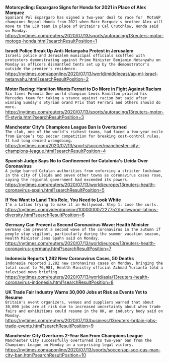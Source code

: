 **Motorcycling: Espargaro Signs for Honda for 2021 in Place of Alex Marquez**\
`Spaniard Pol Espargaro has signed a two-year deal to race for  MotoGP champions Repsol Honda from 2021 when Marc Marquez's brother Alex will move to the LCR team in place of Britain's Cal Crutchlow, Honda said on Monday.`\
https://nytimes.com/reuters/2020/07/13/sports/autoracing/13reuters-motor-motogp-honda.html?searchResultPosition=1

**Israeli Police Break Up Anti-Netanyahu Protest in Jerusalem**\
`Israeli police and Jerusalem municipal officials scuffled with protesters demonstrating against Prime Minister Benjamin Netanyahu on Monday as officers dismantled tents set up by the demonstrator's outside the premier's residence. `\
https://nytimes.com/aponline/2020/07/13/world/middleeast/ap-ml-israel-netanyahu.html?searchResultPosition=2

**Motor Racing: Hamilton Wants Ferrari to Do More in Fight Against Racism**\
`Six times Formula One world champion Lewis Hamilton praised his Mercedes team for taking a stance against racism but said after winning Sunday's Styrian Grand Prix that Ferrari and others should do more.`\
https://nytimes.com/reuters/2020/07/13/sports/autoracing/13reuters-motor-f1-styria.html?searchResultPosition=3

**Manchester City’s Champions League Ban Is Overturned**\
`The club, one of the world’s richest teams, had faced a two-year exile from Europe’s top soccer competition for breaking cost-control rules. It had long denied wrongdoing.`\
https://nytimes.com/2020/07/13/sports/soccer/manchester-city-champions-league.html?searchResultPosition=4

**Spanish Judge Says No to Confinement for Catalonia's Lleida Over Coronavirus**\
`A judge barred Catalan authorities from enforcing a stricter lockdown in the city of Lleida and seven other towns as coronavirus cases rose, saying the regional government had exceeded its powers.`\
https://nytimes.com/reuters/2020/07/13/world/europe/13reuters-health-coronavirus-spain.html?searchResultPosition=5

**If You Want to Land This Role, You Need to Look White**\
`I’m a Latino trying to make it in Hollywood. Step 1: Lose the curls.`\
https://nytimes.com/video/opinion/100000007227752/hollywood-latinos-diversity.html?searchResultPosition=6

**Germany Can Prevent a Second Coronavirus Wave: Health Minister**\
`Germany can prevent a second wave of the coronavirus in the autumn if people stay vigilant, particularly during the summer vacation season, Health Minister Jens Spahn said on Monday.`\
https://nytimes.com/reuters/2020/07/13/world/europe/13reuters-health-coronavirus-germany.html?searchResultPosition=7

**Indonesia Reports 1,282 New Coronavirus Cases, 50 Deaths**\
`Indonesia reported 1,282 new coronavirus cases on Monday, bringing the total count to 76,981, Health Ministry official Achmad Yurianto told a televised news briefing.`\
https://nytimes.com/reuters/2020/07/13/world/asia/13reuters-health-coronavirus-indonesia.html?searchResultPosition=8

**UK Trade Fair Industry Warns 30,000 Jobs at Risk as Events Yet to Resume**\
`Britain's event organizers, venues and suppliers warned that about 30,000 jobs are at risk due to increased uncertainty about when trade fairs and exhibitions could resume in the UK, an industry body said on Monday.`\
https://nytimes.com/reuters/2020/07/13/business/13reuters-britain-jobs-trade-events.html?searchResultPosition=9

**Manchester City Overturns 2-Year Ban From Champions League**\
`Manchester City successfully overturned its two-year ban from the Champions League on Monday in a surprising legal victory.`\
https://nytimes.com/aponline/2020/07/13/sports/soccer/ap-soc-cas-man-city-ban.html?searchResultPosition=10

